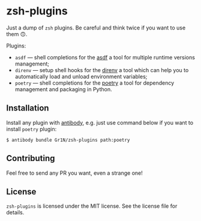 # zsh-plugins

Just a dump of `zsh` plugins. Be careful and think twice if you want to use them :upside_down_face:.

Plugins:

* `asdf` — shell completions for the [asdf](https://asdf-vm.com/) a tool for multiple runtime versions management;
* `direnv` — setup shell hooks for the [direnv](https://direnv.net/) a tool which can help you to automatically load and unload environment variables;
* `poetry` — shell completions for the [poetry](https://poetry.eustace.io/) a tool for dependency management and packaging in Python.

## Installation

Install any plugin with [antibody](https://getantibody.github.io/), e.g. just use command below if you want to install `poetry` plugin:

```shell
$ antibody bundle Gr1N/zsh-plugins path:poetry
```

## Contributing

Feel free to send any PR you want, even a strange one!

## License

`zsh-plugins` is licensed under the MIT license. See the license file for details.
